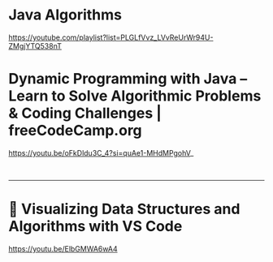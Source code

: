 # Java Algorithms

https://youtube.com/playlist?list=PLGLfVvz_LVvReUrWr94U-ZMgjYTQ538nT

# Dynamic Programming with Java – Learn to Solve Algorithmic Problems & Coding Challenges | freeCodeCamp.org

https://youtu.be/oFkDldu3C_4?si=quAe1-MHdMPgohV_


<br>

<hr>

# 🔴 Visualizing Data Structures and Algorithms with VS Code

https://youtu.be/ElbGMWA6wA4


<br>
